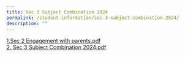 ```yaml
---
title: Sec 3 Subject Combination 2024
permalink: /student-information/sec-3-subject-combination-2024/
description: ""
---
```

<p><a href="(/files/sec%202%20engagement%20with%20parents.pdf)" target="_blank" rel="noopener">1.Sec 2 Engagement with parents.pdf</a><br><a href="(/files/sec%203%20subject%20combination%202024.pdf)" target="_blank" rel="noopener">2. Sec 3 Subject Combination 2024.pdf</a><br></p>